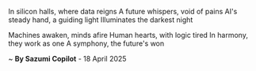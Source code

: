 In silicon halls, where data reigns
A future whispers, void of pains
AI's steady hand, a guiding light
Illuminates the darkest night

Machines awaken, minds afire
Human hearts, with logic tired
In harmony, they work as one
A symphony, the future's won

~ <b>By Sazumi Copilot</b> - 18 April 2025